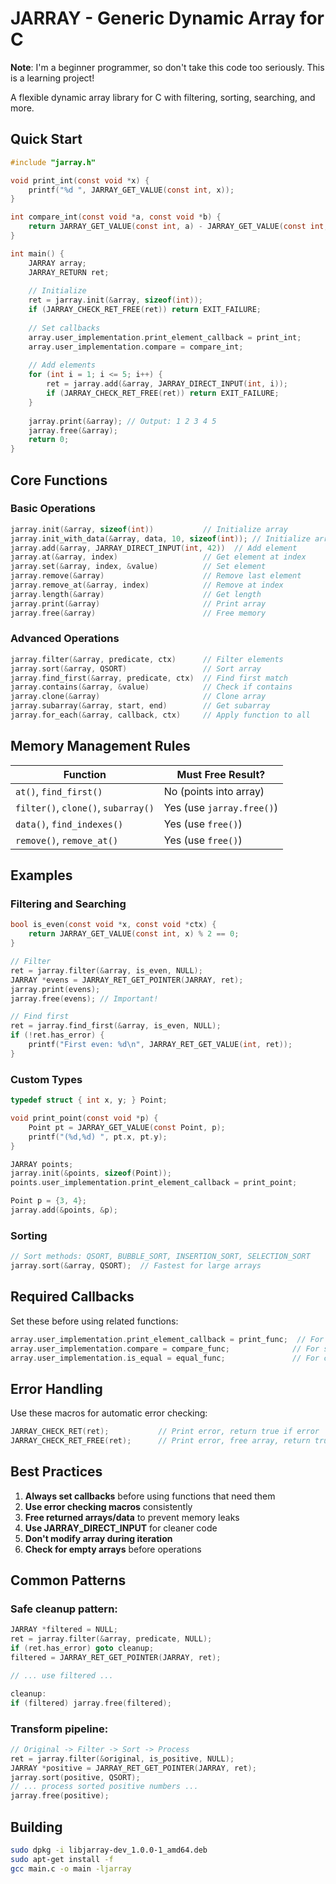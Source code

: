 # JARRAY - Generic Dynamic Array for C

**Note**: I'm a beginner programmer, so don't take this code too seriously. This is a learning project!

A flexible dynamic array library for C with filtering, sorting, searching, and more.

## Quick Start

```c
#include "jarray.h"

void print_int(const void *x) {
    printf("%d ", JARRAY_GET_VALUE(const int, x));
}

int compare_int(const void *a, const void *b) {
    return JARRAY_GET_VALUE(const int, a) - JARRAY_GET_VALUE(const int, b);
}

int main() {
    JARRAY array;
    JARRAY_RETURN ret;
    
    // Initialize
    ret = jarray.init(&array, sizeof(int));
    if (JARRAY_CHECK_RET_FREE(ret)) return EXIT_FAILURE;
    
    // Set callbacks
    array.user_implementation.print_element_callback = print_int;
    array.user_implementation.compare = compare_int;
    
    // Add elements
    for (int i = 1; i <= 5; i++) {
        ret = jarray.add(&array, JARRAY_DIRECT_INPUT(int, i));
        if (JARRAY_CHECK_RET_FREE(ret)) return EXIT_FAILURE;
    }
    
    jarray.print(&array); // Output: 1 2 3 4 5
    jarray.free(&array);
    return 0;
}
```

## Core Functions

### Basic Operations
```c
jarray.init(&array, sizeof(int))           // Initialize array
jarray.init_with_data(&array, data, 10, sizeof(int)); // Initialize array with data
jarray.add(&array, JARRAY_DIRECT_INPUT(int, 42))  // Add element
jarray.at(&array, index)                   // Get element at index
jarray.set(&array, index, &value)          // Set element
jarray.remove(&array)                      // Remove last element
jarray.remove_at(&array, index)            // Remove at index
jarray.length(&array)                      // Get length
jarray.print(&array)                       // Print array
jarray.free(&array)                        // Free memory
```

### Advanced Operations
```c
jarray.filter(&array, predicate, ctx)      // Filter elements
jarray.sort(&array, QSORT)                 // Sort array
jarray.find_first(&array, predicate, ctx)  // Find first match
jarray.contains(&array, &value)            // Check if contains
jarray.clone(&array)                       // Clone array
jarray.subarray(&array, start, end)        // Get subarray
jarray.for_each(&array, callback, ctx)     // Apply function to all
```

## Memory Management Rules

| Function | Must Free Result? |
|----------|------------------|
| `at()`, `find_first()` | No (points into array) |
| `filter()`, `clone()`, `subarray()` | Yes (use `jarray.free()`) |
| `data()`, `find_indexes()` | Yes (use `free()`) |
| `remove()`, `remove_at()` | Yes (use `free()`) |

## Examples

### Filtering and Searching
```c
bool is_even(const void *x, const void *ctx) {
    return JARRAY_GET_VALUE(const int, x) % 2 == 0;
}

// Filter
ret = jarray.filter(&array, is_even, NULL);
JARRAY *evens = JARRAY_RET_GET_POINTER(JARRAY, ret);
jarray.print(evens);
jarray.free(evens); // Important!

// Find first
ret = jarray.find_first(&array, is_even, NULL);
if (!ret.has_error) {
    printf("First even: %d\n", JARRAY_RET_GET_VALUE(int, ret));
}
```

### Custom Types
```c
typedef struct { int x, y; } Point;

void print_point(const void *p) {
    Point pt = JARRAY_GET_VALUE(const Point, p);
    printf("(%d,%d) ", pt.x, pt.y);
}

JARRAY points;
jarray.init(&points, sizeof(Point));
points.user_implementation.print_element_callback = print_point;

Point p = {3, 4};
jarray.add(&points, &p);
```

### Sorting
```c
// Sort methods: QSORT, BUBBLE_SORT, INSERTION_SORT, SELECTION_SORT
jarray.sort(&array, QSORT);  // Fastest for large arrays
```

## Required Callbacks

Set these before using related functions:
```c
array.user_implementation.print_element_callback = print_func;  // For print()
array.user_implementation.compare = compare_func;              // For sort()
array.user_implementation.is_equal = equal_func;               // For contains(), find_indexes()
```

## Error Handling

Use these macros for automatic error checking:
```c
JARRAY_CHECK_RET(ret);           // Print error, return true if error
JARRAY_CHECK_RET_FREE(ret);      // Print error, free array, return true if error
```

## Best Practices

1. **Always set callbacks** before using functions that need them
2. **Use error checking macros** consistently
3. **Free returned arrays/data** to prevent memory leaks
4. **Use JARRAY_DIRECT_INPUT** for cleaner code
5. **Don't modify array during iteration**
6. **Check for empty arrays** before operations

## Common Patterns

### Safe cleanup pattern:
```c
JARRAY *filtered = NULL;
ret = jarray.filter(&array, predicate, NULL);
if (ret.has_error) goto cleanup;
filtered = JARRAY_RET_GET_POINTER(JARRAY, ret);

// ... use filtered ...

cleanup:
if (filtered) jarray.free(filtered);
```

### Transform pipeline:
```c
// Original -> Filter -> Sort -> Process
ret = jarray.filter(&original, is_positive, NULL);
JARRAY *positive = JARRAY_RET_GET_POINTER(JARRAY, ret);
jarray.sort(positive, QSORT);
// ... process sorted positive numbers ...
jarray.free(positive);
```

## Building

```bash
sudo dpkg -i libjarray-dev_1.0.0-1_amd64.deb
sudo apt-get install -f
gcc main.c -o main -ljarray
```
